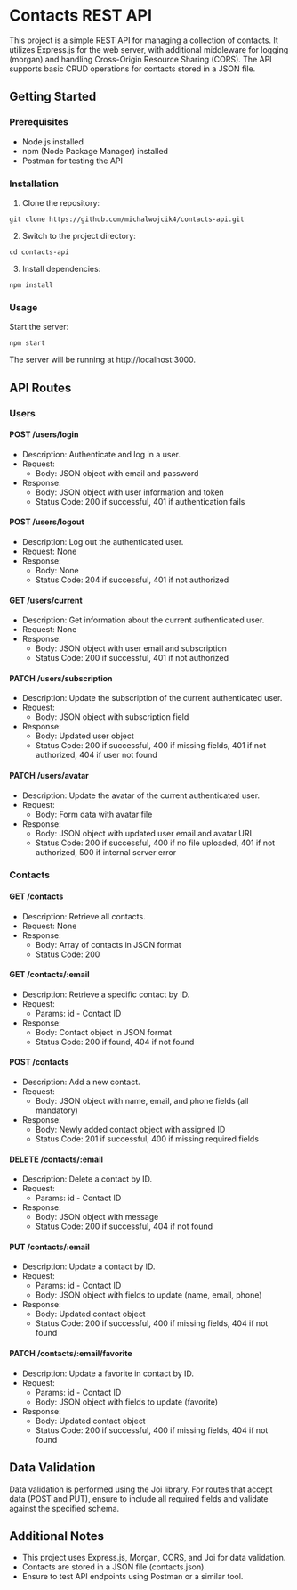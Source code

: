 # Contacts REST API

This project is a simple REST API for managing a collection of contacts. It utilizes Express.js for the web server, with additional middleware for logging (morgan) and handling Cross-Origin Resource Sharing (CORS). The API supports basic CRUD operations for contacts stored in a JSON file.

## Getting Started

### Prerequisites

- Node.js installed
- npm (Node Package Manager) installed
- Postman for testing the API

### Installation

1. Clone the repository:

`git clone https://github.com/michalwojcik4/contacts-api.git`

2. Switch to the project directory:

`cd contacts-api`

3. Install dependencies:

`npm install`

### Usage

Start the server:

`npm start`

The server will be running at http://localhost:3000.

## API Routes

### Users

#### POST /users/login

- Description: Authenticate and log in a user.
- Request:
  - Body: JSON object with email and password
- Response:
  - Body: JSON object with user information and token
  - Status Code: 200 if successful, 401 if authentication fails

#### POST /users/logout

- Description: Log out the authenticated user.
- Request: None
- Response:
  - Body: None
  - Status Code: 204 if successful, 401 if not authorized

#### GET /users/current

- Description: Get information about the current authenticated user.
- Request: None
- Response:
  - Body: JSON object with user email and subscription
  - Status Code: 200 if successful, 401 if not authorized

#### PATCH /users/subscription

- Description: Update the subscription of the current authenticated user.
- Request:
  - Body: JSON object with subscription field
- Response:
  - Body: Updated user object
  - Status Code: 200 if successful, 400 if missing fields, 401 if not authorized, 404 if user not found

#### PATCH /users/avatar

- Description: Update the avatar of the current authenticated user.
- Request:
  - Body: Form data with avatar file
- Response:
  - Body: JSON object with updated user email and avatar URL
  - Status Code: 200 if successful, 400 if no file uploaded, 401 if not authorized, 500 if internal server error

### Contacts

#### GET /contacts

- Description: Retrieve all contacts.
- Request: None
- Response:
  - Body: Array of contacts in JSON format
  - Status Code: 200

#### GET /contacts/:email

- Description: Retrieve a specific contact by ID.
- Request:
  - Params: id - Contact ID
- Response:
  - Body: Contact object in JSON format
  - Status Code: 200 if found, 404 if not found

#### POST /contacts

- Description: Add a new contact.
- Request:
  - Body: JSON object with name, email, and phone fields (all mandatory)
- Response:
  - Body: Newly added contact object with assigned ID
  - Status Code: 201 if successful, 400 if missing required fields

#### DELETE /contacts/:email

- Description: Delete a contact by ID.
- Request:
  - Params: id - Contact ID
- Response:
  - Body: JSON object with message
  - Status Code: 200 if successful, 404 if not found

#### PUT /contacts/:email

- Description: Update a contact by ID.
- Request:
  - Params: id - Contact ID
  - Body: JSON object with fields to update (name, email, phone)
- Response:
  - Body: Updated contact object
  - Status Code: 200 if successful, 400 if missing fields, 404 if not found

#### PATCH /contacts/:email/favorite

- Description: Update a favorite in contact by ID.
- Request:
  - Params: id - Contact ID
  - Body: JSON object with fields to update (favorite)
- Response:
  - Body: Updated contact object
  - Status Code: 200 if successful, 400 if missing fields, 404 if not found

## Data Validation

Data validation is performed using the Joi library. For routes that accept data (POST and PUT), ensure to include all required fields and validate against the specified schema.

## Additional Notes

- This project uses Express.js, Morgan, CORS, and Joi for data validation.
- Contacts are stored in a JSON file (contacts.json).
- Ensure to test API endpoints using Postman or a similar tool.
